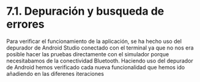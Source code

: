 # 7.1. Depuración y busqueda de errores

Para verificar el funcionamiento de la aplicación, se ha hecho uso del depurador de Android Studio conectado con el terminal ya que no nos era posible hacer las pruebas directamente con el simulador porque necesitabamos de la conectividad Bluetooth. Haciendo uso del depurador de Android hemos verificado cada nueva funcionalidad que hemos ido añadiendo en las diferenes iteraciones